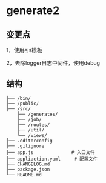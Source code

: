 # generate2

## 变更点
1，使用ejs模板

2，去除logger日志中间件，使用debug

## 结构
```
├── /bin/                 
├── /public/               
├── /src/             
	├── /generates/
	├── /job/
	├── /routes/
	├── /util/
	└── /views/
├── .editorconfig          
├── .gitignore
├── app.js   			# 入口文件
├── appliaction.yaml     # 配置文件
├── CHANGELOG.md   
├── package.json
└── README.md
```
